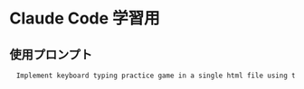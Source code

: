 # Claude Code 学習用
## 使用プロンプト
```bash
　Implement keyboard typing practice game in a single html file using tailwind css and javascript to enhanced UI/UX. Prepare hard/normal/easy English vocab mode for the practice.
```
